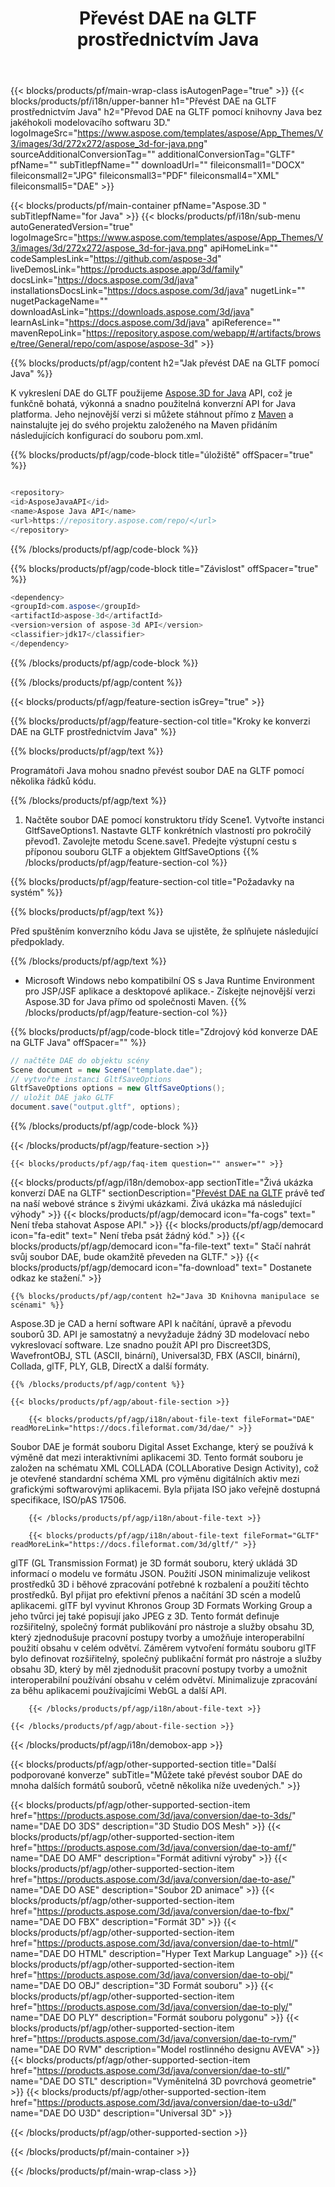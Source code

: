 ﻿---
title: Převést DAE na GLTF prostřednictvím Java 
weight: 30
url: /cs/java/conversion/dae-to-gltf/ 
description: Ukázkový konverzní kód Java pro formát DAE na soubor GLTF. Pomocí tohoto příkladu kódu převeďte DAE na GLTF v jakékoli webové nebo desktopové aplikaci založené na Java.
---
{{< blocks/products/pf/main-wrap-class isAutogenPage="true" >}}
{{< blocks/products/pf/i18n/upper-banner h1="Převést DAE na GLTF prostřednictvím Java" h2="Převod DAE na GLTF pomocí knihovny Java bez jakéhokoli modelovacího softwaru 3D." logoImageSrc="https://www.aspose.com/templates/aspose/App_Themes/V3/images/3d/272x272/aspose_3d-for-java.png" sourceAdditionalConversionTag="" additionalConversionTag="GLTF" pfName="" subTitlepfName="" downloadUrl="" fileiconsmall1="DOCX" fileiconsmall2="JPG" fileiconsmall3="PDF" fileiconsmall4="XML" fileiconsmall5="DAE" >}}

{{< blocks/products/pf/main-container pfName="Aspose.3D " subTitlepfName="for Java" >}}
{{< blocks/products/pf/i18n/sub-menu autoGeneratedVersion="true" logoImageSrc="https://www.aspose.com/templates/aspose/App_Themes/V3/images/3d/272x272/aspose_3d-for-java.png" apiHomeLink="" codeSamplesLink="https://github.com/aspose-3d" liveDemosLink="https://products.aspose.app/3d/family" docsLink="https://docs.aspose.com/3d/java" installationsDocsLink="https://docs.aspose.com/3d/java" nugetLink="" nugetPackageName="" downloadAsLink="https://downloads.aspose.com/3d/java" learnAsLink="https://docs.aspose.com/3d/java" apiReference="" mavenRepoLink="https://repository.aspose.com/webapp/#/artifacts/browse/tree/General/repo/com/aspose/aspose-3d" >}}

{{% blocks/products/pf/agp/content h2="Jak převést DAE na GLTF pomocí Java" %}}

 K vykreslení DAE do GLTF použijeme
 [Aspose.3D for Java](https://products.aspose.com/3d/java) 
 API, což je funkčně bohatá, výkonná a snadno použitelná konverzní API for Java platforma. Jeho nejnovější verzi si můžete stáhnout přímo z
 [Maven](https://repository.aspose.com/webapp/#/artifacts/browse/tree/General/repo/com/aspose/aspose-3d) 
 a nainstalujte jej do svého projektu založeného na Maven přidáním následujících konfigurací do souboru pom.xml.

{{% blocks/products/pf/agp/code-block title="úložiště" offSpacer="true" %}}

```cs

<repository>
<id>AsposeJavaAPI</id>
<name>Aspose Java API</name>
<url>https://repository.aspose.com/repo/</url>
</repository>


```

{{% /blocks/products/pf/agp/code-block %}}

{{% blocks/products/pf/agp/code-block title="Závislost" offSpacer="true" %}}

```cs
<dependency>
<groupId>com.aspose</groupId>
<artifactId>aspose-3d</artifactId>
<version>version of aspose-3d API</version>
<classifier>jdk17</classifier>
</dependency>


```

{{% /blocks/products/pf/agp/code-block %}}

{{% /blocks/products/pf/agp/content %}}

{{< blocks/products/pf/agp/feature-section isGrey="true" >}}

{{% blocks/products/pf/agp/feature-section-col title="Kroky ke konverzi DAE na GLTF prostřednictvím Java" %}}

{{% blocks/products/pf/agp/text %}}

 Programátoři Java mohou snadno převést soubor DAE na GLTF pomocí několika řádků kódu.

{{% /blocks/products/pf/agp/text %}}

1. Načtěte soubor DAE pomocí konstruktoru třídy Scene1. Vytvořte instanci GltfSaveOptions1. Nastavte GLTF konkrétních vlastností pro pokročilý převod1. Zavolejte metodu Scene.save1. Předejte výstupní cestu s příponou souboru GLTF a objektem GltfSaveOptions
{{% /blocks/products/pf/agp/feature-section-col %}}

{{% blocks/products/pf/agp/feature-section-col title="Požadavky na systém" %}}

{{% blocks/products/pf/agp/text %}}

 Před spuštěním konverzního kódu Java se ujistěte, že splňujete následující předpoklady.

{{% /blocks/products/pf/agp/text %}}

- Microsoft Windows nebo kompatibilní OS s Java Runtime Environment pro JSP/JSF aplikace a desktopové aplikace.- Získejte nejnovější verzi Aspose.3D for Java přímo od společnosti Maven.
{{% /blocks/products/pf/agp/feature-section-col %}}

{{% blocks/products/pf/agp/code-block title="Zdrojový kód konverze DAE na GLTF Java" offSpacer="" %}}

```cs
// načtěte DAE do objektu scény 
Scene document = new Scene("template.dae");
// vytvořte instanci GltfSaveOptions 
GltfSaveOptions options = new GltfSaveOptions();
// uložit DAE jako GLTF 
document.save("output.gltf", options);   


```

{{% /blocks/products/pf/agp/code-block %}}

{{< /blocks/products/pf/agp/feature-section >}}

    {{< blocks/products/pf/agp/faq-item question="" answer="" >}}
 

<!-- aboutfile Starts -->

{{< blocks/products/pf/agp/i18n/demobox-app sectionTitle="Živá ukázka konverzí DAE na GLTF" sectionDescription="[Převést DAE na GLTF](https://products.aspose.app/3d/conversion/dae-to-gltf) právě teď na naší webové stránce s živými ukázkami. Živá ukázka má následující výhody" >}}
        {{< blocks/products/pf/agp/democard icon="fa-cogs" text=" Není třeba stahovat Aspose API." >}}
        {{< blocks/products/pf/agp/democard icon="fa-edit" text=" Není třeba psát žádný kód." >}}
        {{< blocks/products/pf/agp/democard icon="fa-file-text" text=" Stačí nahrát svůj soubor DAE, bude okamžitě převeden na GLTF." >}}
        {{< blocks/products/pf/agp/democard icon="fa-download" text=" Dostanete odkaz ke stažení." >}}

    {{% blocks/products/pf/agp/content h2="Java 3D Knihovna manipulace se scénami" %}}

 Aspose.3D je CAD a herní software API k načítání, úpravě a převodu souborů 3D. API je samostatný a nevyžaduje žádný 3D modelovací nebo vykreslovací software. Lze snadno použít API pro Discreet3DS, WavefrontOBJ, STL (ASCII, binární), Universal3D, FBX (ASCII, binární), Collada, glTF, PLY, GLB, DirectX a další formáty. 



    {{% /blocks/products/pf/agp/content %}}

    {{< blocks/products/pf/agp/about-file-section >}}

        {{< blocks/products/pf/agp/i18n/about-file-text fileFormat="DAE" readMoreLink="https://docs.fileformat.com/3d/dae/" >}}

Soubor DAE je formát souboru Digital Asset Exchange, který se používá k výměně dat mezi interaktivními aplikacemi 3D. Tento formát souboru je založen na schématu XML COLLADA (COLLAborative Design Activity), což je otevřené standardní schéma XML pro výměnu digitálních aktiv mezi grafickými softwarovými aplikacemi. Byla přijata ISO jako veřejně dostupná specifikace, ISO/pAS 17506.


        {{< /blocks/products/pf/agp/i18n/about-file-text >}}

        {{< blocks/products/pf/agp/i18n/about-file-text fileFormat="GLTF" readMoreLink="https://docs.fileformat.com/3d/gltf/" >}}

glTF (GL Transmission Format) je 3D formát souboru, který ukládá 3D informací o modelu ve formátu JSON. Použití JSON minimalizuje velikost prostředků 3D i běhové zpracování potřebné k rozbalení a použití těchto prostředků. Byl přijat pro efektivní přenos a načítání 3D scén a modelů aplikacemi. glTF byl vyvinut Khronos Group 3D Formats Working Group a jeho tvůrci jej také popisují jako JPEG z 3D. Tento formát definuje rozšiřitelný, společný formát publikování pro nástroje a služby obsahu 3D, který zjednodušuje pracovní postupy tvorby a umožňuje interoperabilní použití obsahu v celém odvětví. Záměrem vytvoření formátu souboru glTF bylo definovat rozšiřitelný, společný publikační formát pro nástroje a služby obsahu 3D, který by měl zjednodušit pracovní postupy tvorby a umožnit interoperabilní používání obsahu v celém odvětví. Minimalizuje zpracování za běhu aplikacemi používajícími WebGL a další API.


        {{< /blocks/products/pf/agp/i18n/about-file-text >}}

    {{< /blocks/products/pf/agp/about-file-section >}}

{{< /blocks/products/pf/agp/i18n/demobox-app >}}

<!-- aboutfile Ends -->

{{< blocks/products/pf/agp/other-supported-section title="Další podporované konverze" subTitle="Můžete také převést soubor DAE do mnoha dalších formátů souborů, včetně několika níže uvedených." >}}

{{< blocks/products/pf/agp/other-supported-section-item href="https://products.aspose.com/3d/java/conversion/dae-to-3ds/" name="DAE DO 3DS" description="3D Studio DOS Mesh" >}}
{{< blocks/products/pf/agp/other-supported-section-item href="https://products.aspose.com/3d/java/conversion/dae-to-amf/" name="DAE DO AMF" description="Formát aditivní výroby" >}}
{{< blocks/products/pf/agp/other-supported-section-item href="https://products.aspose.com/3d/java/conversion/dae-to-ase/" name="DAE DO ASE" description="Soubor 2D animace" >}}
{{< blocks/products/pf/agp/other-supported-section-item href="https://products.aspose.com/3d/java/conversion/dae-to-fbx/" name="DAE DO FBX" description="Formát 3D" >}}
{{< blocks/products/pf/agp/other-supported-section-item href="https://products.aspose.com/3d/java/conversion/dae-to-html/" name="DAE DO HTML" description="Hyper Text Markup Language" >}}
{{< blocks/products/pf/agp/other-supported-section-item href="https://products.aspose.com/3d/java/conversion/dae-to-obj/" name="DAE DO OBJ" description="3D Formát souboru" >}}
{{< blocks/products/pf/agp/other-supported-section-item href="https://products.aspose.com/3d/java/conversion/dae-to-ply/" name="DAE DO PLY" description="Formát souboru polygonu" >}}
{{< blocks/products/pf/agp/other-supported-section-item href="https://products.aspose.com/3d/java/conversion/dae-to-rvm/" name="DAE DO RVM" description="Model rostlinného designu AVEVA" >}}
{{< blocks/products/pf/agp/other-supported-section-item href="https://products.aspose.com/3d/java/conversion/dae-to-stl/" name="DAE DO STL" description="Vyměnitelná 3D povrchová geometrie" >}}
{{< blocks/products/pf/agp/other-supported-section-item href="https://products.aspose.com/3d/java/conversion/dae-to-u3d/" name="DAE DO U3D" description="Universal 3D" >}}

{{< /blocks/products/pf/agp/other-supported-section >}}

{{< /blocks/products/pf/main-container >}}
    
{{< /blocks/products/pf/main-wrap-class >}}
